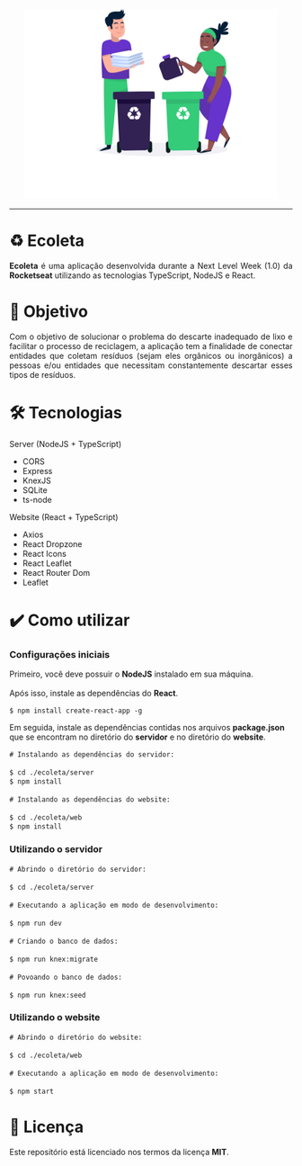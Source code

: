 <p align="center">
<img src="https://github.com/gugabs/ecoleta/blob/main/web/src/assets/img/home-background.svg" width="450px">
</p>

<hr>

# :recycle: Ecoleta
<p align="justify">
<b>Ecoleta</b> é uma aplicação desenvolvida durante a Next Level Week (1.0) da <b>Rocketseat</b> utilizando as tecnologias TypeScript, NodeJS e React.
</p>

# :rocket: Objetivo
<p align="justify">
Com o objetivo de solucionar o problema do descarte inadequado de lixo e facilitar o processo de reciclagem, a aplicação tem a finalidade de conectar entidades que coletam  resíduos (sejam eles orgânicos ou inorgânicos) a pessoas e/ou entidades que necessitam constantemente descartar esses tipos de resíduos.
</p>

# :hammer_and_wrench: Tecnologias

Server (NodeJS + TypeScript)
<ul>
  <li>CORS</li>
  <li>Express</li>
  <li>KnexJS</li>
  <li>SQLite</li>
  <li>ts-node</li>
</ul>

Website (React + TypeScript)
<ul>
  <li>Axios</li>
  <li>React Dropzone</li>
  <li>React Icons</li>
  <li>React Leaflet</li>
  <li>React Router Dom</li>
  <li>Leaflet</li>
</ul>

# :heavy_check_mark: Como utilizar

### Configurações iniciais

Primeiro, você deve possuir o <b>NodeJS</b> instalado em sua máquina.
<br><br>
Após isso, instale as dependências do <b>React</b>.

```
$ npm install create-react-app -g
```

Em seguida, instale as dependências contidas nos arquivos <b>package.json</b> que se encontram no diretório do <b>servidor</b> e no diretório do <b>website</b>.
<br>
```
# Instalando as dependências do servidor:

$ cd ./ecoleta/server
$ npm install

# Instalando as dependências do website:

$ cd ./ecoleta/web
$ npm install
```

### Utilizando o servidor

```
# Abrindo o diretório do servidor:

$ cd ./ecoleta/server

# Executando a aplicação em modo de desenvolvimento:

$ npm run dev

# Criando o banco de dados:

$ npm run knex:migrate

# Povoando o banco de dados:

$ npm run knex:seed
```

### Utilizando o website

```
# Abrindo o diretório do website:

$ cd ./ecoleta/web

# Executando a aplicação em modo de desenvolvimento:

$ npm start
```

# :page_facing_up: Licença

Este repositório está licenciado nos termos da licença <b>MIT</b>.
